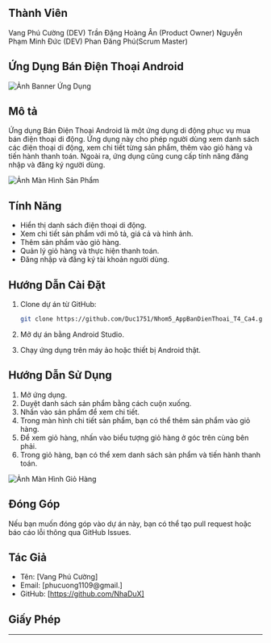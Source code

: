 ## Thành Viên
Vang Phú Cường (DEV)
Trần Đặng Hoàng Ân (Product Owner)
Nguyễn Phạm Minh Đức (DEV)
Phan Đăng Phú(Scrum Master)
## Ứng Dụng Bán Điện Thoại Android

![Ảnh Banner Ứng Dụng](https://cdn.tgdd.vn/2023/10/banner/PKIP15-720-220-720x220-1.png)

## Mô tả

Ứng dụng Bán Điện Thoại Android là một ứng dụng di động phục vụ mua bán điện thoại di động. Ứng dụng này cho phép người dùng xem danh sách các điện thoại di động, xem chi tiết từng sản phẩm, thêm vào giỏ hàng và tiến hành thanh toán. Ngoài ra, ứng dụng cũng cung cấp tính năng đăng nhập và đăng ký người dùng.

![Ảnh Màn Hình Sản Phẩm](images/product_screen.png)

## Tính Năng

- Hiển thị danh sách điện thoại di động.
- Xem chi tiết sản phẩm với mô tả, giá cả và hình ảnh.
- Thêm sản phẩm vào giỏ hàng.
- Quản lý giỏ hàng và thực hiện thanh toán.
- Đăng nhập và đăng ký tài khoản người dùng.

## Hướng Dẫn Cài Đặt

1. Clone dự án từ GitHub:

   ```bash
   git clone https://github.com/Duc1751/Nhom5_AppBanDienThoai_T4_Ca4.git
   ```

2. Mở dự án bằng Android Studio.

3. Chạy ứng dụng trên máy ảo hoặc thiết bị Android thật.

## Hướng Dẫn Sử Dụng

1. Mở ứng dụng.
2. Duyệt danh sách sản phẩm bằng cách cuộn xuống.
3. Nhấn vào sản phẩm để xem chi tiết.
4. Trong màn hình chi tiết sản phẩm, bạn có thể thêm sản phẩm vào giỏ hàng.
5. Để xem giỏ hàng, nhấn vào biểu tượng giỏ hàng ở góc trên cùng bên phải.
6. Trong giỏ hàng, bạn có thể xem danh sách sản phẩm và tiến hành thanh toán.

![Ảnh Màn Hình Giỏ Hàng](images/cart_screen.png)

## Đóng Góp

Nếu bạn muốn đóng góp vào dự án này, bạn có thể tạo pull request hoặc báo cáo lỗi thông qua GitHub Issues.

## Tác Giả

- Tên: [Vang Phú Cường]
- Email: [phucuong1109@gmail.]
- GitHub: [https://github.com/NhaDuX]

## Giấy Phép
---
